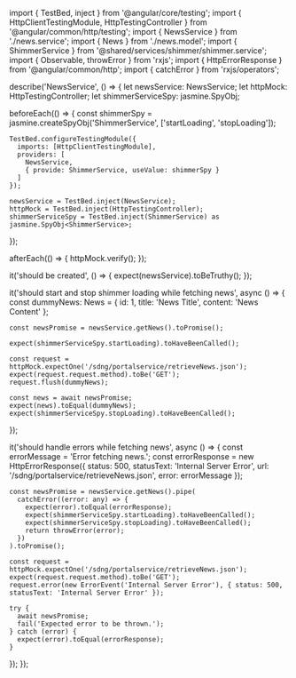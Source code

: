 import { TestBed, inject } from '@angular/core/testing';
import { HttpClientTestingModule, HttpTestingController } from '@angular/common/http/testing';
import { NewsService } from './news.service';
import { News } from './news.model';
import { ShimmerService } from '@shared/services/shimmer/shimmer.service';
import { Observable, throwError } from 'rxjs';
import { HttpErrorResponse } from '@angular/common/http';
import { catchError } from 'rxjs/operators';

describe('NewsService', () => {
  let newsService: NewsService;
  let httpMock: HttpTestingController;
  let shimmerServiceSpy: jasmine.SpyObj<ShimmerService>;

  beforeEach(() => {
    const shimmerSpy = jasmine.createSpyObj('ShimmerService', ['startLoading', 'stopLoading']);

    TestBed.configureTestingModule({
      imports: [HttpClientTestingModule],
      providers: [
        NewsService,
        { provide: ShimmerService, useValue: shimmerSpy }
      ]
    });

    newsService = TestBed.inject(NewsService);
    httpMock = TestBed.inject(HttpTestingController);
    shimmerServiceSpy = TestBed.inject(ShimmerService) as jasmine.SpyObj<ShimmerService>;
  });

  afterEach(() => {
    httpMock.verify();
  });

  it('should be created', () => {
    expect(newsService).toBeTruthy();
  });

  it('should start and stop shimmer loading while fetching news', async () => {
    const dummyNews: News = { id: 1, title: 'News Title', content: 'News Content' };

    const newsPromise = newsService.getNews().toPromise();

    expect(shimmerServiceSpy.startLoading).toHaveBeenCalled();

    const request = httpMock.expectOne('/sdng/portalservice/retrieveNews.json');
    expect(request.request.method).toBe('GET');
    request.flush(dummyNews);

    const news = await newsPromise;
    expect(news).toEqual(dummyNews);
    expect(shimmerServiceSpy.stopLoading).toHaveBeenCalled();
  });

  it('should handle errors while fetching news', async () => {
    const errorMessage = 'Error fetching news.';
    const errorResponse = new HttpErrorResponse({ 
      status: 500, 
      statusText: 'Internal Server Error', 
      url: '/sdng/portalservice/retrieveNews.json', 
      error: errorMessage 
    });

    const newsPromise = newsService.getNews().pipe(
      catchError((error: any) => {
        expect(error).toEqual(errorResponse);
        expect(shimmerServiceSpy.startLoading).toHaveBeenCalled();
        expect(shimmerServiceSpy.stopLoading).toHaveBeenCalled();
        return throwError(error);
      })
    ).toPromise();

    const request = httpMock.expectOne('/sdng/portalservice/retrieveNews.json');
    expect(request.request.method).toBe('GET');
    request.error(new ErrorEvent('Internal Server Error'), { status: 500, statusText: 'Internal Server Error' });

    try {
      await newsPromise;
      fail('Expected error to be thrown.');
    } catch (error) {
      expect(error).toEqual(errorResponse);
    }
  });
});
